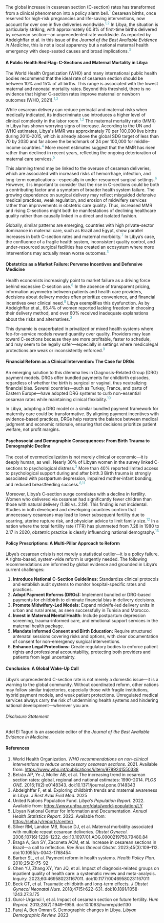 The global increase in cesarean section (C-section) rates has transformed from a clinical phenomenon into a policy alarm bell.<sup style="color:#44A6B2;">1</sup> Cesarean births, once reserved for high-risk pregnancies and life-saving interventions, now account for over one in five deliveries worldwide.<sup style="color:#44A6B2;">1,2</sup> In Libya, the situation is particularly striking, with approximately 60.8% of first-time births delivered by cesarean section—an unprecedented rate worldwide. As reported by Abdelghffar et al. in this issue of the *Journal of the Best Available Evidence in Medicine*, this is not a local apparency but a national maternal health emergency with deep-seated causes and broad implications.<sup style="color:#44A6B2;">3</sup>

#### A Public Health Red Flag: C-Sections and Maternal Mortality in Libya

The World Health Organization (WHO) and many international public health bodies recommend that the ideal rate of cesarean section should be between 10% and 15% of all births. This range is associated with the lowest maternal and neonatal mortality rates. Beyond this threshold, there is no evidence that higher C-section rates improve maternal or newborn outcomes (WHO, 2021).<sup style="color:#44A6B2;">1,2</sup> 

While cesarean delivery can reduce perinatal and maternal risks when medically indicated, its indiscriminate use introduces a higher level of clinical complexity in the labor room.<sup style="color:#44A6B2;">1,2</sup> The maternal mortality ratio (MMR) in Libya has shown worrying signs of increase. According to the UN and WHO estimates, Libya's MMR was approximately 70 per 100,000 live births during 2010–2015, which is already above the global SDG target of less than 70 by 2030 and far above the benchmark of 24 per 100,000 for middle-income countries.<sup style="color:#44A6B2;">4</sup> More recent estimates suggest that the MMR has risen rather than declined in recent years, reflecting the ongoing deterioration of maternal care services.<sup style="color:#44A6B2;">5</sup>

This alarming trend may be linked to the overuse of cesarean deliveries, which are associated with increased risks of hemorrhage, infection, and long-term complications—especially in under-resourced surgical settings.<sup style="color:#44A6B2;">6</sup> However, it is important to consider that the rise in C-sections could be both a contributing factor and a symptom of broader health system failure. The growing dependence on surgical delivery may reflect misguided defensive medical practices, weak regulation, and erosion of midwifery services rather than improvements in obstetric care quality. Thus, increased MMR and rising C-sections might both be manifestations of declining healthcare quality rather than causally linked in a direct and isolated fashion.

Globally, similar patterns are emerging, countries with high private-sector dominance in maternal care, such as Brazil and Egypt, show parallel increases in both C-section rates and maternal morbidity.<sup style="color:#44A6B2;">7</sup> In Libya’s case, the confluence of a fragile health system, inconsistent quality control, and under-resourced surgical facilities has created an ecosystem where more interventions may actually mean worse outcomes.<sup style="color:#44A6B2;">3</sup>

#### Obstetrics as a Market Failure: Perverse Incentives and Defensive Medicine

Health economists increasingly point to market failure as a driving force behind excessive C-section use.<sup style="color:#44A6B2;">8</sup> In the absence of transparent pricing, information asymmetry between patients and health care providers, decisions about delivery modes often prioritize convenience, and financial incentives over clinical need.<sup style="color:#44A6B2;">8</sup> Libya exemplifies this dysfunction. As by Abdelghffar et al., 65.4% of women reported lacking freedom in choosing their delivery method, and over 60% received inadequate explanations about the risks and alternatives.<sup style="color:#44A6B2;">3</sup>

This dynamic is exacerbated in privatized or mixed health systems where fee-for-service models reward quantity over quality. Providers may lean toward C-sections because they are more profitable, faster to schedule, and may seem to be legally safer—especially in settings where medicolegal protections are weak or inconsistently enforced.<sup style="color:#44A6B2;">9</sup>

#### Financial Reform as a Clinical Intervention: The Case for DRGs

An emerging solution to this dilemma lies in Diagnosis-Related Group (DRG) payment models. DRGs offer bundled payments for childbirth episodes, regardless of whether the birth is surgical or vaginal, thus neutralizing financial bias. Several countries—such as Turkey, France, and parts of Eastern Europe—have adopted DRG systems to curb non-essential cesarean rates while maintaining clinical flexibility.<sup style="color:#44A6B2;">10</sup> 

In Libya, adopting a DRG model or a similar bundled payment framework for maternity care could be transformative. By aligning payment incentives with evidence-based practices, DRGs help restore the balance between medical judgment and economic rationale, ensuring that decisions prioritize patient welfare, not profit margins.

#### Psychosocial and Demographic Consequences: From Birth Trauma to Demographic Decline

The cost of overmedicalization is not merely clinical or economic—it is deeply human, as well. Nearly 30% of Libyan women in the survey linked C-sections to psychological distress.<sup style="color:#44A6B2;">3</sup> More than 40% reported limited access to psychological support during and after birth.3 Birth trauma is strongly associated with postpartum depression, impaired mother-infant bonding, and reduced breastfeeding success.<sup style="color:#44A6B2;">8,11</sup>

Moreover, Libya’s C-section surge correlates with a decline in fertility. Women who delivered via cesarean had significantly fewer children than those with natural delivery (1.88 vs. 2.19). This finding is not incidental. Studies in both developed and developing countries confirm that unnecessary cesareans may lead to lower subsequent fertility due to scarring, uterine rupture risk, and physician advice to limit family size.<sup style="color:#44A6B2;">12</sup> In a nation where the total fertility rate (TFR) has plummeted from 7.28 in 1980 to 2.17 in 2020, obstetric practice is clearly influencing national demography.<sup style="color:#44A6B2;">13</sup>

#### Policy Prescriptions: A Multi-Pillar Approach to Reform

Libya’s cesarean crisis is not merely a statistical outlier—it is a policy failure. A rights-based, system-wide reform is urgently needed. The following recommendations are informed by global evidence and grounded in Libya’s current challenges:

1. **Introduce National C-Section Guidelines:** Standardize clinical protocols and establish audit systems to monitor hospital-specific rates and practices.
2. **Adopt Payment Reforms (DRGs):** Implement bundled or DRG-based payments for childbirth to eliminate financial bias in delivery decisions.
3. **Promote Midwifery-Led Models:** Expand midwife-led delivery units in urban and rural areas, as seen successfully in Tunisia and Morocco.
4. **Invest in Maternal Mental Health:** Include postpartum depression screening, trauma-informed care, and emotional support services in the maternal health package.
5. **Mandate Informed Consent and Birth Education:** Require structured antenatal sessions covering risks and options, with clear documentation of consent for non-emergency surgical interventions.  
6. **Enhance Legal Protections:**  Create regulatory bodies to enforce patient rights and professional accountability, protecting both providers and patients from legal uncertainty.

#### Conclusion: A Global Wake-Up Call

Libya’s unprecedented C-section rate is not merely a domestic issue—it is a warning to the global community. Without coordinated reform, other nations may follow similar trajectories, especially those with fragile institutions, hybrid payment models, and weak patient protections. Unregulated medical services always carry the risk of undermining health systems and hindering national development—wherever you are.


###### Disclosure Statement

Adel El Taguri is an associate editor of the *Journal of the Best Available Evidence in Medicine*.

#### References

1. World Health Organization. *WHO recommendations on non-clinical interventions to reduce unnecessary cesarean sections.* 2021. Available from: https://www.who.int/publications/i/item/9789241550338  
2. Betrán AP, Ye J, Moller AB, et al. The increasing trend in cesarean section rates: global, regional and national estimates: 1990–2014. *PLOS ONE.* 2016;11(2):e0148343. doi:10.1371/journal.pone.0148343  
3. Abdelghffar F, et al. Exploring childbirth trends and maternal awareness in Libya. *J Best Avail Evid Med.* 2025  
4. United Nations Population Fund. *Libya’s Population Report.* 2022. Available from: https://www.unfpa.org/data/world-population/LY  
5. Libyan National Center for Information and Documentation. *Annual Health Statistics Report.* 2023. Available from: https://seha.ly/reports/center/  
6. Silver RM, Landon MB, Rouse DJ, et al. Maternal morbidity associated with multiple repeat cesarean deliveries. *Obstet Gynecol.* 2006;107(6):1226–1232. doi:10.1097/01.AOG.0000219750.79480.84  
7. Braga A, Sun SY, Zaconeta ACM, et al. Increase in cesarean sections in Brazil—a call to reflection. *Rev Bras Ginecol Obstet.* 2023;45(3):109–112. doi:10.1055/s-0043-1768454  
8. Barber SL, et al. Payment reform in health systems. *Health Policy Plan.* 2010;25(2):75–92  
9. Chen YJ, Zhang XY, Yan JQ, et al. Impact of diagnosis-related groups on inpatient quality of health care: a systematic review and meta-analysis. *Inquiry.* 2023;60:469580231167011. doi:10.1177/00469580231167011  
10. Beck CT, et al. Traumatic childbirth and long-term effects. *J Obstet Gynecol Neonatal Nurs.* 2018;47(5):622–631. doi:10.1891/1058-1243.27.3.175  
11. Gurol-Urganci I, et al. Impact of cesarean section on future fertility. *Hum Reprod.* 2013;28(7):1949–1956. doi:10.1093/humrep/det130  
12. Faraj A, Ben Omran S. Demographic changes in Libya. *Libyan Demographic Review.* 2023  
